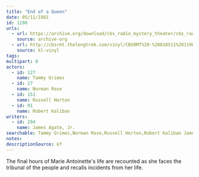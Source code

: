 ```yaml
---
title: "End of a Queen"
date: 05/11/1981
id: 1196
urls: 
  - url: https://archive.org/download/cbs_radio_mystery_theater/cbs_radio_mystery_theater-1151-1200.zip/cbs_radio_mystery_theater-1151-1200%2Fcbsrmt_1196_end_of_a_queen.mp3
    source: archive-org
  - url: http://cbsrmt.thelongtrek.com/vinyl/CBSRMT%20-%20810511%201196%20End%20Of%20A%20Queen_afrts.mp3
    source: kl-vinyl
tags: 
multipart: 0
actors:  
  - id: 127
    name: Tammy Grimes  
  - id: 27
    name: Norman Rose  
  - id: 151
    name: Russell Horton  
  - id: 91
    name: Robert Kaliban
writers:  
  - id: 294
    name: James Agate, Jr.
searchable: Tammy Grimes,Norman Rose,Russell Horton,Robert Kaliban James Agate, Jr.
notes: 
descriptionSource: kf
---
```

The final hours of Marie Antoinette's life are recounted as she faces the tribunal of the people and recalls incidents from her life.